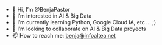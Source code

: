 - 👋 Hi, I’m @BenjaPastor
- 👀 I’m interested in AI & Big Data
- 🌱 I’m currently learning Python, Google Cloud IA, etc ... ;)
- 💞️ I’m looking to collaborate on AI & Big Data proyects
- 📫 How to reach me: benja@infoaltea.net

<!---
BenjaPastor/BenjaPastor is a ✨ special ✨ repository because its `README.md` (this file) appears on your GitHub profile.
You can click the Preview link to take a look at your changes.
--->
